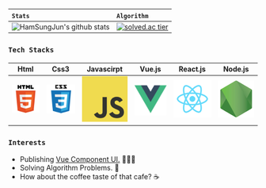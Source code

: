 | `Stats` | `Algorithm` |
|:---|:---|
| ![HamSungJun's github stats](https://github-readme-stats.vercel.app/api?username=HamSungJun&show_icons=true)  | [![solved.ac tier](http://mazassumnida.wtf/api/generate_badge?boj=god1857)](https://solved.ac/god1857)  |

### `Tech Stacks`
| Html | Css3 | Javascirpt | Vue.js | React.js | Node.js |
|:---:|:---:|:---:|:---:|:---:|:---:|
|<img width="100%" src="https://raw.githubusercontent.com/github/explore/80688e429a7d4ef2fca1e82350fe8e3517d3494d/topics/html/html.png">|<img width="100%" src="https://raw.githubusercontent.com/github/explore/80688e429a7d4ef2fca1e82350fe8e3517d3494d/topics/css/css.png">|<img width="100%" src="https://raw.githubusercontent.com/github/explore/80688e429a7d4ef2fca1e82350fe8e3517d3494d/topics/javascript/javascript.png">|<img width="100%" src="https://raw.githubusercontent.com/github/explore/80688e429a7d4ef2fca1e82350fe8e3517d3494d/topics/vue/vue.png">|<img width="100%" src="https://raw.githubusercontent.com/github/explore/80688e429a7d4ef2fca1e82350fe8e3517d3494d/topics/react/react.png">|<img width="100%" src="https://raw.githubusercontent.com/github/explore/80688e429a7d4ef2fca1e82350fe8e3517d3494d/topics/nodejs/nodejs.png">|

### `Interests`

- Publishing [Vue Component UI.](https://hamsungjun.github.io/) 🧑🏻‍💻
- Solving Algorithm Problems. 📝
- How about the coffee taste of that cafe? ☕





